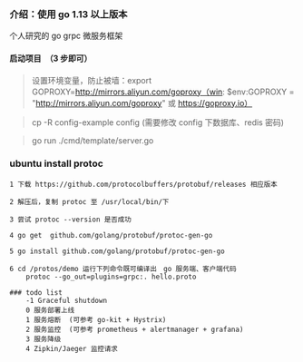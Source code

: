 ### 介绍：使用 go 1.13 以上版本
个人研究的 go grpc 微服务框架

#### 启动项目　（3 步即可）
> 设置环境变量，防止被墙：export GOPROXY=http://mirrors.aliyun.com/goproxy（win: $env:GOPROXY = "http://mirrors.aliyun.com/goproxy" 或 https://goproxy.io）

> cp -R config-example config (需要修改 config 下数据库、redis 密码)

> go run ./cmd/template/server.go

### ubuntu install protoc
    1 下载 https://github.com/protocolbuffers/protobuf/releases 相应版本

    2 解压后，复制 protoc 至 /usr/local/bin/下

    3 尝试 protoc --version 是否成功

    4 go get  github.com/golang/protobuf/protoc-gen-go

    5 go install github.com/golang/protobuf/protoc-gen-go

    6 cd /protos/demo 运行下列命令既可编译出　go 服务端、客户端代码
        protoc --go_out=plugins=grpc:. hello.proto

```
### todo list
    -1 Graceful shutdown 
    0 服务部署上线
    1 服务熔断  (可参考 go-kit + Hystrix)
    2 服务监控  (可参考 prometheus + alertmanager + grafana)
    3 服务降级
    4 Zipkin/Jaeger 监控请求
  
    